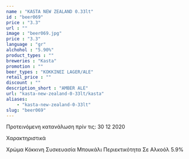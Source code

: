 ```yaml
---
name : "KASTA NEW ZEALAND 0.33lt"
id : "beer069"
price : "3.3"
url : ""
image : "beer069.jpg"
price : "3.3"
language : "gr"
alchohol : "5.90%"
product_types : ""
breweries : "Kasta"
promotion : ""
beer_types : "ΚΟΚΚΙΝΕΣ LAGER/ALE"
retail_price : ""
discount : ""
description_short : "AMBER ALE"
url: "kasta-new-zealand-0-33lt/kasta"
aliases: 
    - "kasta-new-zealand-0-33lt"
slug: "beer069"
---
```


Προτεινόμενη κατανάλωση πρίν τις: 30 12 2020

Χαρακτηριστικά

Χρώμα
Κόκκινη
Συσκευασία
Μπουκάλι
Περιεκτικότητα Σε Αλκοόλ
5.9%